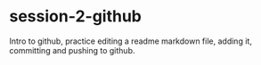 # session-2-github
Intro to github, practice editing a readme markdown file, adding it, committing and pushing to github. 